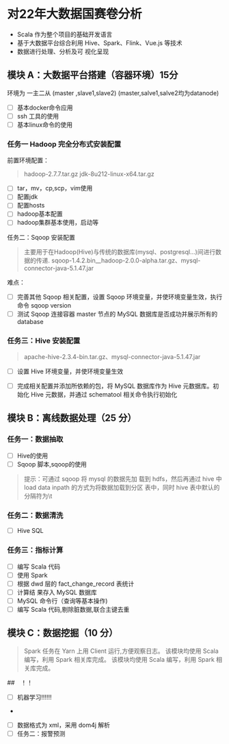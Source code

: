 # 对22年大数据国赛卷分析

- Scala 作为整个项目的基础开发语言
- 基于大数据平台综合利用 Hive、Spark、Flink、Vue.js 等技术
- 数据进行处理、分析及可 视化呈现

## 模块 A：大数据平台搭建（容器环境）15分

环境为 一主二从 (master ,slave1,slave2) 
(master,salve1,salve2均为datanode)
- [ ] 基本docker命令应用
- [ ] ssh 工具的使用
- [ ] 基本linux命令的使用

### 任务一 Hadoop 完全分布式安装配置
前置环境配置：
> hadoop-2.7.7.tar.gz  jdk-8u212-linux-x64.tar.gz

- [ ] tar，mv，cp,scp，vim使用
- [ ] 配置jdk 
- [ ] 配置hosts
- [ ] hadoop基本配置
- [ ] hadoop集群基本使用，启动等

任务二：Sqoop 安装配置
> 主要用于在Hadoop(Hive)与传统的数据库(mysql、postgresql...)间进行数据的传递.
> sqoop-1.4.2.bin__hadoop-2.0.0-alpha.tar.gz、mysql-connector-java-5.1.47.jar

难点：
- [ ]  完善其他 Sqoop 相关配置，设置 Sqoop 环境变量，并使环境变量生效，执行 命令 sqoop version
-  [ ] 测试 Sqoop 连接容器 master 节点的 MySQL 数据库是否成功并展示所有的 database

### 任务三：Hive 安装配置
>apache-hive-2.3.4-bin.tar.gz、mysql-connector-java-5.1.47.jar

- [ ] 设置 Hive 环境变量，并使环境变量生效

- [ ] 完成相关配置并添加所依赖的包，将 MySQL 数据库作为 Hive 元数据库。初 始化 Hive 元数据，并通过 schematool 相关命令执行初始化


## 模块 B：离线数据处理（25 分）

### 任务一：数据抽取

- [ ] Hive的使用
- [ ] Sqoop 脚本,sqoop的使用
> 提示：可通过 sqoop 将 mysql 的数据先加 载到 hdfs，然后再通过 hive 中 load data inpath 的方式为将数据加载到分区 表中，同时 hive 表中默认的分隔符为\t

### 任务二：数据清洗
- [ ] Hive SQL

### 任务三：指标计算
- [ ] 编写 Scala 代码
- [ ] 使用 Spark
- [ ] 根据 dwd 层的 fact_change_record 表统计
- [ ] 计算结 果存入 MySQL 数据库
- [ ] MySQL 命令行（查询等基本操作)
- [ ] 编写 Scala 代码,剔除脏数据,联合主键去重

## 模块 C：数据挖掘（10 分）
> Spark 任务在 Yarn 上用 Client 运行,方便观察日志。
> 该模块均使用 Scala 编写，利用 Spark 相关库完成。
> 该模块均使用 Scala 编写，利用 Spark 相关库完成。

##　！！
- [ ] 机器学习!!!!!!
-
- [ ] 数据格式为 xml，采用 dom4j 解析
- [ ] 任务二：报警预测

<!--stackedit_data:
eyJoaXN0b3J5IjpbLTE5MDQ4MDQ0MzksLTkxNTg2NjMyNywtOD
k3NzgwOTldfQ==
-->
